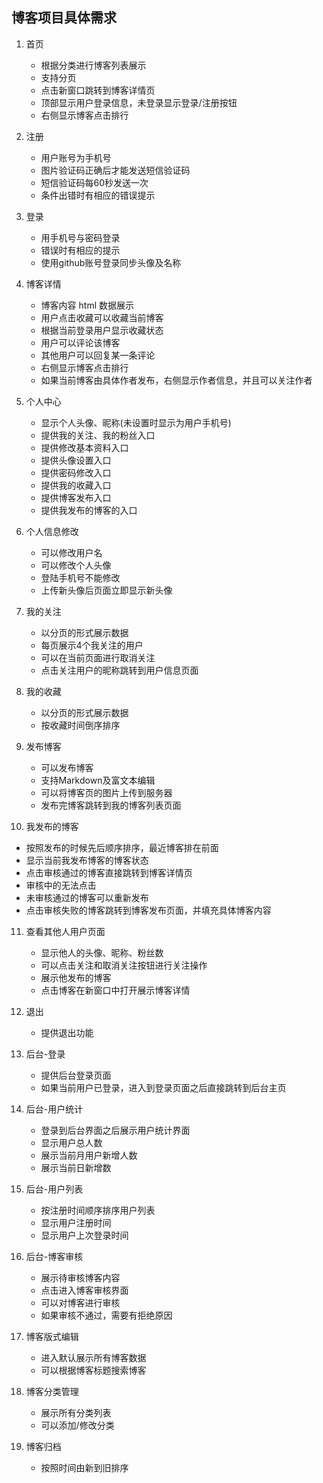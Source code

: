 ## 博客项目具体需求

1. 首页
   - 根据分类进行博客列表展示
   - 支持分页
   - 点击新窗口跳转到博客详情页
   - 顶部显示用户登录信息，未登录显示登录/注册按钮
   - 右侧显示博客点击排行

2. 注册
   - 用户账号为手机号
   - 图片验证码正确后才能发送短信验证码
   - 短信验证码每60秒发送一次
   - 条件出错时有相应的错误提示

3. 登录
   - 用手机号与密码登录
   - 错误时有相应的提示
   - 使用github账号登录同步头像及名称

4. 博客详情
   - 博客内容 html 数据展示
   - 用户点击收藏可以收藏当前博客
   - 根据当前登录用户显示收藏状态
   - 用户可以评论该博客
   - 其他用户可以回复某一条评论
   - 右侧显示博客点击排行
   - 如果当前博客由具体作者发布，右侧显示作者信息，并且可以关注作者

5. 个人中心
   - 显示个人头像、昵称(未设置时显示为用户手机号)
   - 提供我的关注、我的粉丝入口
   - 提供修改基本资料入口
   - 提供头像设置入口
   - 提供密码修改入口
   - 提供我的收藏入口
   - 提供博客发布入口
   - 提供我发布的博客的入口

6. 个人信息修改
   - 可以修改用户名
   - 可以修改个人头像
   - 登陆手机号不能修改
   - 上传新头像后页面立即显示新头像

7. 我的关注
   - 以分页的形式展示数据
   - 每页展示4个我关注的用户
   - 可以在当前页面进行取消关注
   - 点击关注用户的昵称跳转到用户信息页面

8. 我的收藏
   - 以分页的形式展示数据
   - 按收藏时间倒序排序

9. 发布博客
   - 可以发布博客
   - 支持Markdown及富文本编辑
   - 可以将博客页的图片上传到服务器
   - 发布完博客跳转到我的博客列表页面

10. 我发布的博客
   - 按照发布的时候先后顺序排序，最近博客排在前面
   - 显示当前我发布博客的博客状态
   - 点击审核通过的博客直接跳转到博客详情页
   - 审核中的无法点击
   - 未审核通过的博客可以重新发布
   - 点击审核失败的博客跳转到博客发布页面，并填充具体博客内容

11. 查看其他人用户页面
    - 显示他人的头像、昵称、粉丝数
    - 可以点击关注和取消关注按钮进行关注操作
    - 展示他发布的博客
    - 点击博客在新窗口中打开展示博客详情

12. 退出

    - 提供退出功能

13. 后台-登录
    - 提供后台登录页面
    - 如果当前用户已登录，进入到登录页面之后直接跳转到后台主页

14. 后台-用户统计
    - 登录到后台界面之后展示用户统计界面
    - 显示用户总人数
    - 展示当前月用户新增人数
    - 展示当前日新增数

15. 后台-用户列表
    - 按注册时间顺序排序用户列表
    - 显示用户注册时间
    - 显示用户上次登录时间

16. 后台-博客审核
    - 展示待审核博客内容
    - 点击进入博客审核界面
    - 可以对博客进行审核
    - 如果审核不通过，需要有拒绝原因

17. 博客版式编辑
    - 进入默认展示所有博客数据
    - 可以根据博客标题搜索博客

18. 博客分类管理
    - 展示所有分类列表
    - 可以添加/修改分类

19. 博客归档

    - 按照时间由新到旧排序
